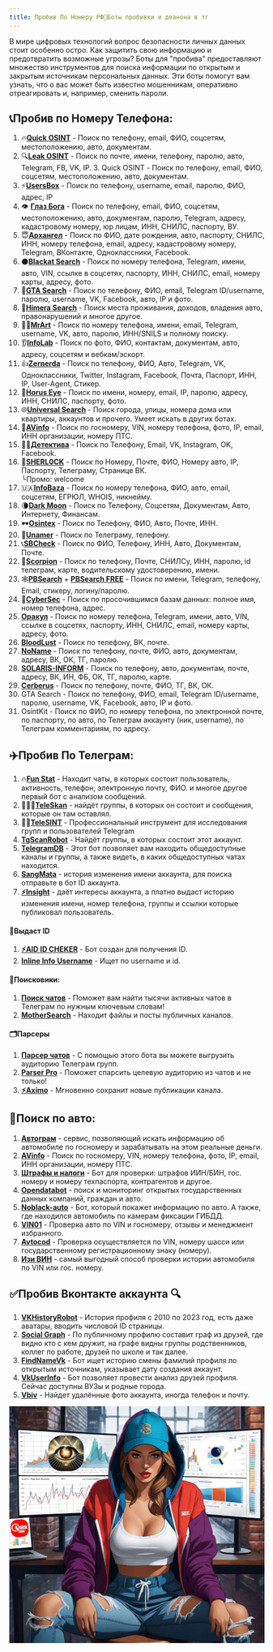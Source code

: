 ```yaml
---
title: Пробив По Номеру РФ📱Боты пробивки и деанона в тг
---
```


В мире цифровых технологий вопрос безопасности личных данных стоит особенно остро. Как защитить свою информацию и предотвратить возможные угрозы? Боты для "пробива" предоставляют множество инструментов для поиска информации по открытым и закрытым источникам персональных данных. Эти боты помогут вам узнать, что о вас может быть известно мошенникам, оперативно отреагировать и, например, сменить пароли.

<!--more-->

## 📞Пробив по Номеру Телефона:

1. 🔥[**Quick OSINT**](/quick-osin/) - Поиск по телефону, email, ФИО, соцсетям, местоположению, авто, документам.
2. 🔍[**Leak OSINT**](/LeakOSINT/) - Поиск по почте, имени, телефону, паролю, авто, Telegram, FB, VK, IP. 3. Quick OSINT - Поиск по телефону, email, ФИО, соцсетям, местоположению, авто, документам.
3. ⚡️[**UsersBox**](/usersbox/) - Поиск по телефону, username, email, паролю, ФИО, адрес, IP
4. 👁 [**Глаз Бога**](/EyeofGod/) - Поиск по телефону, email, ФИО, соцсетям, местоположению, авто, документам, паролю, Telegram, адресу, кадастровому номеру, юр лицам, ИНН, СНИЛС, паспорту, ВУ.
5. 😇[**Архангел**](/anglsbot/) - Поиск по ФИО, дате рождения, авто, паспорту, СНИЛС, ИНН, номеру телефона, email, адресу, кадастровому номеру, Telegram, ВКонтакте, Одноклассники, Facebook.
6. ⚫️[**Blackat Search**](/blackat-search/) - Поиск по номеру телефона, Telegram, имени, авто, VIN, ссылке в соцсетях, паспорту, ИНН, СНИЛС, email, номеру карты, адресу, фото.
7. 🔫[**GTA Search**](https://telegram.me/gta_searchers_bot) - Поиск по телефону, ФИО, email, Telegram ID/username, паролю, username, VK, Facebook, авто, IP и фото.
8. 🐾[**Himera Search**](/HimeraSearch/) - Поиск места проживания, доходов, владения авто, правонарушений и многое другое.
9. 👨‍🎨[**MrArt**](https://bit.ly/4eHlZWq) - Поиск по номеру телефона, имени, email, Telegram, username, VK, авто, паролю, ИНН/SNILS и полному поиску.
10. 👂[**InfoLab**](https://root.direct/ihAKg) - Поиск по фото, ФИО, контактам, документам, авто, адресу, соцсетям и вебкам/эскорт.
11. 👍[**Zernerda**](/zernerda/) - Поиск по телефону, ФИО, Авто, Telegram, VK, Одноклассники, Twitter, Instagram, Facebook, Почта, Паспорт, ИНН, IP, User-Agent, Стикер.
12. 👀[**Horus Eye**](https://bit.ly/4diE9wx) - Поиск по имени, номеру, email, IP, паролю, адресу, ИНН, СНИЛС, паспорту, фото.
13. 🌐[**Universal Search**](https://root.direct/xOEFo) - Поиск города, улицы, номера дома или квартиры, аккаунтов и прочего. Умеет искать в других ботах.
14. 🚓[**AVinfo**](https://vk.cc/cy5Ept) - Поиск по госномеру, VIN, номеру телефона, фото, IP, email, ИНН организации, номеру ПТС.
15. 🕵️‍♂️[**Детектива**](https://vk.cc/cy5BVh) - Поиск по Телефону, Email, VK, Instagram, OK, Facebook.
16. 🎩[**SHERL0CK**](https://vk.cc/cy854b) - Поиск по Номеру, Почте, ФИО, Номеру авто, IP, Паспорту, Телеграму, Странице ВК.  
    └Промо: welcome
17. 🇺🇦[**InfoBaza**](https://vk.cc/cy5BYH) - Поиск по номеру телефона, ФИО, авто, email, соцсетям, ЕГРЮЛ, WHOIS, никнейму.
18. 🌘[**Dark Moon**](https://vk.cc/cycZrt) - Поиск по Телефону, Соцсетям, Документам, Авто, Интернету, Финансам.
19. 🕶[**Osintex**](https://vk.cc/cy5C0Y) - Поиск по Телефону, ФИО, Авто, Почте, ИНН.
20. 🥷[**Unamer**](https://vk.cc/cy5C2B) - Поиск по Телеграму, телефону.
21. 📞[**SBCheck**](https://vk.cc/cycZxB) - Поиск по ФИО, Телефону, ИНН, Авто, Документам, Почте.
22. 🦂[**Scorpion**](https://vk.cc/cy5C6t) - Поиск по телефону, Почте, СНИЛСу, ИНН, паролю, id телеграм, карте, водительскому удостоверению, имени.
23. 🕸[**PBSearch**](https://vk.cc/cy5C8D) + [**PBSearch FREE**](https://vk.cc/cy5C8D) - Поиск по имени, Telegram, телефону, Email, стикеру, логину/паролю.
24. 👤[**CyberSec**](https://vk.cc/cxqaju) - Поиск по просочившимся базам данных: полное имя, номер телефона, адрес.
25. [**Оракул**](https://root.direct/aTYLK) - Поиск по номеру телефона, Telegram, имени, авто, VIN, ссылке в соцсетях, паспорту, ИНН, СНИЛС, email, номеру карты, адресу, фото.
26. [**BloodLust**](https://root.direct/dutbQ) - Поиск по телефону, ВК, почте.
27. [**NoName**](https://root.direct/UaEHx) - Поиск по телефону, почте, ФИО, авто, документам, адресу, ВК, ОК, ТГ, паролю.
28. [**SOLARIS-INFORM**](https://root.direct/BaLXk) - Поиск по телефону, авто, документам, почте, адресу, ВК, ИН, ФБ, ОК, ТГ, паролю, карте.
29. [**Cerberus**](https://t.me/infocerberusbot) - Поиск по телефону, почте, ФИО, ТГ, ВК, ОК.
30. GTA Search  - Поиск по телефону, ФИО, email, Telegram ID/username, паролю, username, VK, Facebook, авто, IP и фото.
31. OsintKit - Поиск по ФИО, по номеру телефона, по электронной почте, по паспорту, по авто, по Телеграм аккаунту (ник, username), по Телеграм комментариям, по адресу. 

## ✈️Пробив По Телеграм:

1. 🔥[**Fun Stat**](https://bit.ly/3ZwWySR) - Находит чаты, в которых состоит пользователь, активность, телефон, электронную почту, ФИО. и многое другое первый бот с анализом сообщений.
2. 🧑🏻‍💻[**TeleSkan**](https://vk.cc/cy5Cdf) - найдёт группы, в которых он состоит и сообщения, которые он там оставлял.
3. 👨‍🎤[**TeleSINT**](https://vk.cc/cy5Cem) - Профессиональный инструмент для исследования групп и пользователей Telegram
4. [**TgScanRobot**](https://t.me/tgscan_clone_robot) - Найдёт группы, в которых состоит этот аккаунт.
6. [**TelegramDB**](https://t.me/tgdb_bot) - Этот бот позволяет вам находить общедоступные каналы и группы, а также видеть, в каких общедоступных чатах находится.
7. [**SangMata**](https://t.me/SangMata_BOT) - история изменения имени аккаунта, для поиска отправьте в бот ID аккаунта.
5. [**⚡️Insight**](https://t.me/eyeofbeholder_bot) - даёт интересы аккаунта, а платно выдаст историю изменения имени, номер телефона, группы и ссылки которые публиковал пользователь.

#### 🔖Выдаст ID
1. [**⚡️AID ID CHEKER**](https://t.me/CheckID_AIDbot) - Бот создан для получения ID.
2. [**Inline Info Username**](https://t.me/usinfobot) - Ищет по username и id.

#### 🔎Поисковики:
1. [**Поиск чатов**](https://t.me/searchforchatsbot) - Поможет вам найти тысячи активных чатов в Телеграм по нужным ключевым словам!  
2. [**MotherSearch**](https://t.me/MotherSearchBot) - Находит файлы и посты публичных каналов.

#### 🗂Парсеры
1. [**Парсер чатов**](http://t.me/parsetgbot) - С помощью этого бота вы можете выгрузить аудиторию Телеграм групп.
2. [**Parser Pro**](https://t.me/botparser_bot) - Поможет спарсить целевую аудиторию из чатов и не только!  
3. [**⚡️Aximo**](https://t.me/aximobot?start) - Мгновенно сохранит новые публикации канала.

## 🚗Поиск по авто:

1. [**Автограм**](https://t.me/ABTOGRAMBOT) - сервис, позволяющий искать информацию об автомобиле по госномеру и зарабатывать на этом реальные деньги.  
2. [**AVinfo**](https://t.me/avinfo) - Поиск по госномеру, VIN, номеру телефона, фото, IP, email, ИНН организации, номеру ПТС.
3. [**Штрафы и налоги**](https://t.me/ShtrafKZBot) - Бот для проверки: штрафов ИИН/БИН, гос. номеру и номеру техпаспорта, контрагентов и другое.
4. [**Opendatabot**](https://telegram.me/OpenDataUABot) - поиск и мониторинг открытых государственных данных компаний, граждан и авто. 
5. [**Noblack-auto**](https://t.me/noblackAuto_bot) - Бот, который покажет информацию по авто. А также, где находился автомобиль по камерам фиксации ГИБДД. 
6. [**VIN01**](https://t.me/vin01bot) - Проверка авто по VIN и госномеру, отзывы и менеджмент избранного.  
7. [**Avtocod**](https://t.me/avtocodbot) - Проверка осуществляется по VIN, номеру шасси или государственному регистрационному знаку (номеру). 
8. [**Изи ВИН**](https://t.me/EasyVINbot) - самый выгодный способ проверки истории автомобиля по VIN или гос. номеру.

## ✅Пробив Вконтакте аккаунта 🔍

1. [**VKHistoryRobot**](https://t.me/VKHistoryRobot) - История профиля с 2010 по 2023 год, есть даже аватары, вводить числовой ID страницы.
2. [**Social Graph**](https://t.me/social_graph_osint_bot) - По публичному профилю составит граф из друзей, где видно кто с кем дружит, на графе видны группы родственников, коллег по работе, друзей по школе и так далее.
3. [**FindNameVk**](https://t.me/FindNameVk_bot) - Бот ищет историю смены фамилий профиля по открытым источникам, указывает дату создания аккаунт. 
4. [**VkUserInfo**](https://t.me/InfoVkUser_bot) - Бот позволяет провести анализ друзей профиля. Сейчас доступны ВУЗы и родные города.
5. [**Vbiv**](https://t.me/Vbib_bot) - Найдет удалённые фото аккаунта, иногда телефон и почту.


![](/images/probivbot.webp)

